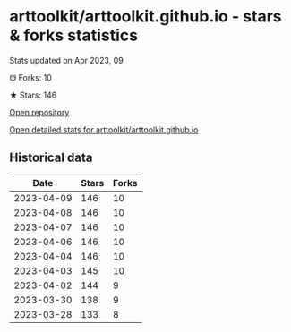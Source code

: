 # arttoolkit/arttoolkit.github.io - stars & forks statistics

Stats updated on Apr 2023, 09

☋ Forks: 10

★ Stars: 146

[Open repository](https://github.com/arttoolkit/arttoolkit.github.io)

[Open detailed stats for arttoolkit/arttoolkit.github.io](https://reviewgithub.com/rep/arttoolkit/arttoolkit.github.io)

## Historical data
| Date | Stars | Forks |
|------|-------|-------|
| 2023-04-09 | 146 | 10 | 
| 2023-04-08 | 146 | 10 | 
| 2023-04-07 | 146 | 10 | 
| 2023-04-06 | 146 | 10 | 
| 2023-04-04 | 146 | 10 | 
| 2023-04-03 | 145 | 10 | 
| 2023-04-02 | 144 | 9 | 
| 2023-03-30 | 138 | 9 | 
| 2023-03-28 | 133 | 8 | 

